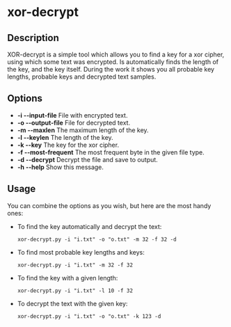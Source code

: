 # xor-decrypt
## Description
XOR-decrypt is a simple tool which allows you to find a key for a xor cipher, using which some text was encrypted. Is automatically finds the length of the key, and the key itself. 
During the work it shows you all probable key lengths, probable keys and decrypted text samples.

## Options
  * **-i --input-file**       File with encrypted text.
  * **-o --output-file**      File for decrypted text.
  * **-m --maxlen**           The maximum length of the key.
  * **-l --keylen**           The length of the key.
  * **-k --key**              The key for the xor cipher.
  * **-f --most-frequent**    The most frequent byte in the given file type.
  * **-d --decrypt**          Decrypt the file and save to output.
  * **-h --help**             Show this message.

## Usage
You can combine the options as you wish, but here are the most handy ones:
  * To find the key automatically and decrypt the text:
  
    `xor-decrypt.py -i "i.txt" -o "o.txt" -m 32 -f 32 -d`
    
  * To find most probable key lengths and keys:
  
    `xor-decrypt.py -i "i.txt" -m 32 -f 32`

  * To find the key with a given length:
  
    `xor-decrypt.py -i "i.txt" -l 10 -f 32`

  * To decrypt the text with the given key:
  
    `xor-decrypt.py -i "i.txt" -o "o.txt" -k 123 -d`
